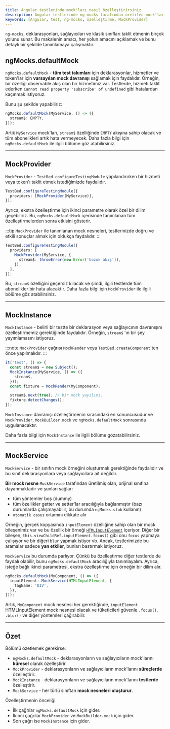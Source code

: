 ```yaml
---
title: Angular testlerinde mock'ları nasıl özelleştirirsiniz
description: Angular testlerinde ng-mocks tarafından üretilen mock'ların davranışını özelleştirme bilgileri. Bu makalede, farklı yöntemlerin kullanımına dair kapsamlı bilgiler sunulmaktadır.
keywords: [Angular, test, ng-mocks, özelleştirme, MockProvider]
---
```


`ng-mocks`, deklarasyonları, sağlayıcıları ve klasik sınıfları taklit etmenin birçok yolunu sunar. Bu makalenin amacı, her yolun amacını açıklamak ve bunu detaylı bir şekilde tanımlamaya çalışmaktır.

## ngMocks.defaultMock

`ngMocks.defaultMock` - **tüm test takımları** için deklarasyonlar, hizmetler ve token'lar için **varsayılan mock davranışı** sağlamak için faydalıdır. Örneğin, bir özelliği observable akış olan bir hizmetimiz var. Testlerde, hizmeti taklit ederken `Cannot read property 'subscribe' of undefined` gibi hatalardan kaçınmak istiyoruz.

Bunu şu şekilde yapabiliriz:

```ts title="src/test.ts"
ngMocks.defaultMock(MyService, () => ({
  stream$: EMPTY,
}));
```

Artık `MyService` mock'ları, `stream$` özelliğinde `EMPTY` akışına sahip olacak ve tüm abonelikleri artık hata vermeyecek. Daha fazla bilgi için `ngMocks.defaultMock` ile ilgili bölüme göz atabilirsiniz.

---

## MockProvider

`MockProvider` - `TestBed.configureTestingModule` yapılandırırken bir hizmeti veya token'ı taklit etmek istediğimizde faydalıdır.

```ts
TestBed.configureTestingModule({
  providers: [MockProvider(MyService)],
});
```

Ayrıca, ekstra özelleştirme için ikinci parametre olarak özel bir dilim geçebiliriz. Bu, `ngMocks.defaultMock` içerisinde tanımlanan tüm özelleştirmelerden sonra etkisini gösterir.

:::tip
`MockProvider` ile tanımlanan mock nesneleri, testlerinizde doğru ve etkili sonuçlar almak için oldukça faydalıdır.
:::

```ts
TestBed.configureTestingModule({
  providers: [
    MockProvider(MyService, {
      stream$: throwError(new Error('bozuk akış')),
    }),
  ],
});
```

Bu, `stream$` özelliğini geçersiz kılacak ve şimdi, ilgili testlerde tüm abonelikler bir hata alacaktır. Daha fazla bilgi için `MockProvider` ile ilgili bölüme göz atabilirsiniz.

---

## MockInstance

`MockInstance` - belirli bir testte bir deklarasyon veya sağlayıcının davranışını özelleştirmemiz gerektiğinde faydalıdır. Örneğin, `stream$` 'ın bir şey yayımlamasını istiyoruz.

:::note
`MockProvider` çağrısı `MockRender` veya `TestBed.createComponent`'ten önce yapılmalıdır.
:::

```ts
it('test', () => {
  const stream$ = new Subject();
  MockInstance(MyService, () => ({
    stream$,
  }));
  const fixture = MockRender(MyComponent);

  stream$.next(true); // bir mock yayılımı.
  fixture.detectChanges();
});
```

`MockInstance` davranışı özelleştirmenin sırasındaki en sonuncusudur ve `MockProvider`, `MockBuilder.mock` ve `ngMocks.defaultMock` sonrasında uygulanacaktır.

Daha fazla bilgi için `MockInstance` ile ilgili bölüme gözatabilirsiniz.

---

## MockService

`MockService` - bir sınıfın mock örneğini oluşturmak gerektiğinde faydalıdır ve bu sınıf deklarasyonlara veya sağlayıcılara ait değildir.

**Bir mock nesne** `MockService` tarafından üretilmiş olan, orijinal sınıfına dayanmaktadır ve şunları sağlar:

- tüm yöntemler boş (dummy)
- tüm özellikler getter ve setter'lar aracılığıyla bağlanmıştır (bazı durumlarda çalışmayabilir, bu durumda `ngMocks.stub` kullanın)
- `otomatik casus` ortamını dikkate alır

Örneğin, gerçek kopyasında `inputElement` özelliğine sahip olan bir mock bileşenimiz var ve bu özellik bir örneği [`HTMLInputElement`](https://developer.mozilla.org/en-US/docs/Web/API/HTMLInputElement) içeriyor. Diğer bir bileşen, `this.viewChildRef.inputElement.focus()` gibi onu `focus` yapmaya çalışıyor ve bir diğeri `blur` yapmak istiyor vb. Ancak, testlerimizde bu aramalar sadece **yan etkiler**, bunları bastırmak istiyoruz.

`MockService` bu durumda parlıyor. Çünkü bu özelleştirme diğer testlerde de faydalı olabilir, bunu `ngMocks.defaultMock` aracılığıyla tanımlayalım. Ayrıca, isteğe bağlı ikinci parametresi, ekstra özelleştirme için örneğin bir dilim alır.

```ts title="src/test.ts"
ngMocks.defaultMock(MyComponent, () => ({
  inputElement: MockService(HTMLInputElement, {
    tagName: 'DIV',
  }),
}));
```

Artık, `MyComponent` mock nesnesi her gerektiğinde, `inputElement` HTMLInputElement mock nesnesi olacak ve tüketicileri güvenle `.focus()`, `.blur()` ve diğer yöntemleri çağırabilir.

---

## Özet

Bölümü özetlemek gerekirse:

- `ngMocks.defaultMock` - deklarasyonların ve sağlayıcıların mock'larını **küresel** olarak özelleştirir.
- `MockProvider` - deklarasyonların ve sağlayıcıların mock'larını **süreçlerde** özelleştirir.
- `MockInstance` - deklarasyonların ve sağlayıcıların mock'larını **testlerde** özelleştirir.
- `MockService` - her türlü sınıftan **mock nesneleri oluşturur**.

Özelleştirmenin önceliği:

- İlk çağrılar `ngMocks.defaultMock` için gider.
- İkinci çağrılar `MockProvider` ve `MockBuilder.mock` için gider.
- Son çağrı ise `MockInstance` için gider.